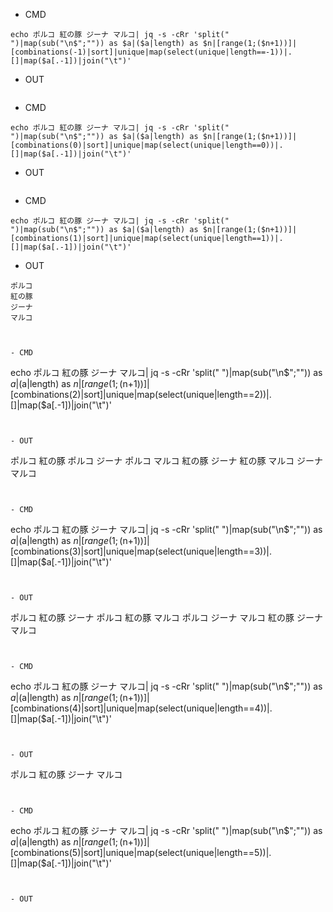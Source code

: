 - CMD


```
echo ポルコ 紅の豚 ジーナ マルコ| jq -s -cRr 'split(" ")|map(sub("\n$";"")) as $a|($a|length) as $n|[range(1;($n+1))]|[combinations(-1)|sort]|unique|map(select(unique|length==-1))|.[]|map($a[.-1])|join("\t")'
```

- OUT

```
```


- CMD


```
echo ポルコ 紅の豚 ジーナ マルコ| jq -s -cRr 'split(" ")|map(sub("\n$";"")) as $a|($a|length) as $n|[range(1;($n+1))]|[combinations(0)|sort]|unique|map(select(unique|length==0))|.[]|map($a[.-1])|join("\t")'
```

- OUT

```
```


- CMD

```
echo ポルコ 紅の豚 ジーナ マルコ| jq -s -cRr 'split(" ")|map(sub("\n$";"")) as $a|($a|length) as $n|[range(1;($n+1))]|[combinations(1)|sort]|unique|map(select(unique|length==1))|.[]|map($a[.-1])|join("\t")'
```

- OUT

```
ポルコ
紅の豚
ジーナ
マルコ



- CMD

```
echo ポルコ 紅の豚 ジーナ マルコ| jq -s -cRr 'split(" ")|map(sub("\n$";"")) as $a|($a|length) as $n|[range(1;($n+1))]|[combinations(2)|sort]|unique|map(select(unique|length==2))|.[]|map($a[.-1])|join("\t")'
```


- OUT

```
ポルコ	紅の豚
ポルコ	ジーナ
ポルコ	マルコ
紅の豚	ジーナ
紅の豚	マルコ
ジーナ	マルコ
```


- CMD

```
echo ポルコ 紅の豚 ジーナ マルコ| jq -s -cRr 'split(" ")|map(sub("\n$";"")) as $a|($a|length) as $n|[range(1;($n+1))]|[combinations(3)|sort]|unique|map(select(unique|length==3))|.[]|map($a[.-1])|join("\t")'
```


- OUT

```
ポルコ	紅の豚	ジーナ
ポルコ	紅の豚	マルコ
ポルコ	ジーナ	マルコ
紅の豚	ジーナ	マルコ
```


- CMD

```
echo ポルコ 紅の豚 ジーナ マルコ| jq -s -cRr 'split(" ")|map(sub("\n$";"")) as $a|($a|length) as $n|[range(1;($n+1))]|[combinations(4)|sort]|unique|map(select(unique|length==4))|.[]|map($a[.-1])|join("\t")'
```


- OUT

```
ポルコ	紅の豚	ジーナ	マルコ
```


- CMD

```
echo ポルコ 紅の豚 ジーナ マルコ| jq -s -cRr 'split(" ")|map(sub("\n$";"")) as $a|($a|length) as $n|[range(1;($n+1))]|[combinations(5)|sort]|unique|map(select(unique|length==5))|.[]|map($a[.-1])|join("\t")'
```


- OUT

```
```
